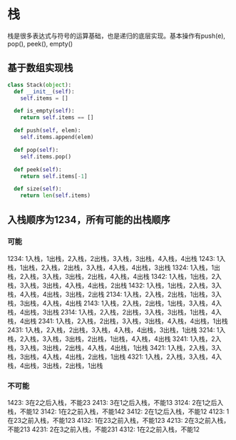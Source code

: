# 栈
栈是很多表达式与符号的运算基础，也是递归的底层实现。基本操作有push(e), pop(), peek(), empty()
## 基于数组实现栈
```Python 
class Stack(object): 
  def __init__(self): 
    self.items = []

  def is_empty(self): 
    return self.items == []

  def push(self, elem): 
    self.items.append(elem)

  def pop(self): 
    self.items.pop()

  def peek(self): 
    return self.items[-1]

  def size(self): 
    return len(self.items)
```
## 入栈顺序为1234，所有可能的出栈顺序
### 可能<br>
1234: 1入栈，1出栈，2入栈，2出栈，3入栈，3出栈，4入栈，4出栈
1243: 1入栈，1出栈，2入栈，2出栈，3入栈，4入栈，4出栈，3出栈
1324: 1入栈，1出栈，2入栈，3入栈，3出栈，2出栈，4入栈，4出栈
1342: 1入栈，1出栈，2入栈，3入栈，3出栈，4入栈，4出栈，2出栈
1432: 1入栈，1出栈，2入栈，3入栈，4入栈，4出栈，3出栈，2出栈
2134: 1入栈，2入栈，2出栈，1出栈，3入栈，3出栈，4入栈，4出栈
2143: 1入栈，2入栈，2出栈，1出栈，3入栈，4入栈，4出栈，3出栈
2314: 1入栈，2入栈，2出栈，3入栈，3出栈，1出栈，4入栈，4出栈
2341: 1入栈，2入栈，2出栈，3入栈，3出栈，4入栈，4出栈，1出栈
2431: 1入栈，2入栈，2出栈，3入栈，4入栈，4出栈，3出栈，1出栈
3214: 1入栈，2入栈，3入栈，3出栈，2出栈，1出栈，4入栈，4出栈
3241: 1入栈，2入栈，3入栈，3出栈，2出栈，4入栈，4出栈，1出栈
3421: 1入栈，2入栈，3入栈，3出栈，4入栈，4出栈，2出栈，1出栈
4321: 1入栈，2入栈，3入栈，4入栈，4出栈，3出栈，2出栈，1出栈
### 不可能<br>
1423: 3在2之后入栈，不能23
2413: 3在1之后入栈，不能13
3124: 2在1之后入栈，不能12
3142: 1在2之前入栈，不能142
3412: 2在1之后入栈，不能12
4123: 1在23之前入栈，不能123
4132: 1在23之前入栈，不能123
4213: 2在3之前入栈，不能213
4231: 2在3之前入栈，不能231
4312: 1在2之前入栈，不能12
